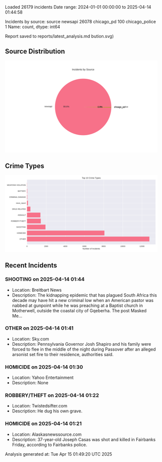 
Loaded 26179 incidents
Date range: 2024-01-01 00:00:00 to 2025-04-14 01:44:58

Incidents by source:
source
newsapi           26078
chicago_pd          100
chicago_police        1
Name: count, dtype: int64

Report saved to reports/latest_analysis.md
bution.svg)

## Source Distribution
![Source Distribution](images/source_distribution.svg)

## Crime Types
![Crime Types](images/crime_types.svg)

## Recent Incidents

### SHOOTING on 2025-04-14 01:44
- Location: Breitbart News
- Description: The kidnapping epidemic that has plagued South Africa this decade may have hit a new criminal low when an American pastor was nabbed at gunpoint while he was preaching at a Baptist church in Motherwell, outside the coastal city of Gqeberha.
The post Masked Me…


### OTHER on 2025-04-14 01:41
- Location: Sky.com
- Description: Pennsylvania Governor Josh Shapiro and his family were forced to flee in the middle of the night during Passover after an alleged arsonist set fire to their residence, authorities said.


### HOMICIDE on 2025-04-14 01:30
- Location: Yahoo Entertainment
- Description: None


### ROBBERY/THEFT on 2025-04-14 01:22
- Location: Twistedsifter.com
- Description: He dug his own grave.


### HOMICIDE on 2025-04-14 01:21
- Location: Alaskasnewssource.com
- Description: 37-year-old Joseph Casas was shot and killed in Fairbanks Friday, according to Fairbanks police.

Analysis generated at: Tue Apr 15 01:49:20 UTC 2025
